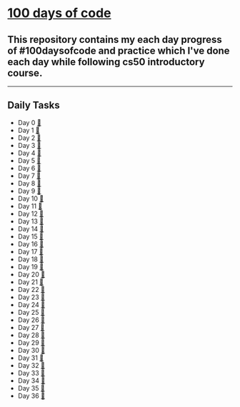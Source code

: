 # [100 days of code](https://twitter.com/anant_luthra_/status/1531500725238472705)

## This repository contains my each day progress of #100daysofcode and practice which I've done each day while following cs50 introductory course.

---

## Daily Tasks

- Day 0 [🔗](./day%200/)
- Day 1 [🔗](./day%201/)
- Day 2 [🔗](./day%202/)
- Day 3 [🔗](./day%203/)
- Day 4 [🔗](./day%204/)
- Day 5 [🔗](./day%205/)
- Day 6 [🔗](./day%206/)
- Day 7 [🔗](./day%207/)
- Day 8 [🔗](./day%208/)
- Day 9 [🔗](./day%209/)
- Day 10 [🔗](./day%2010/)
- Day 11 [🔗](./day%2011/)
- Day 12 [🔗](./day%2012/)
- Day 13 [🔗](./day%2013/)
- Day 14 [🔗](./day%2014/)
- Day 15 [🔗](./day%2015/)
- Day 16 [🔗](./day%2016/)
- Day 17 [🔗](./day%2017/)
- Day 18 [🔗](./day%2018/)
- Day 19 [🔗](./day%2019/)
- Day 20 [🔗](./day%2020/)
- Day 21 [🔗](./day%2021/)
- Day 22 [🔗](./day%2022/)
- Day 23 [🔗](./day%2023/)
- Day 24 [🔗](./day%2024/)
- Day 25 [🔗](./day%2025/)
- Day 26 [🔗](./day%2026/)
- Day 27 [🔗](./day%2027/)
- Day 28 [🔗](./day%2028/)
- Day 29 [🔗](./day%2029/)
- Day 30 [🔗](./day%2030/)
- Day 31 [🔗](./day%2031/)
- Day 32 [🔗](./day%2032/)
- Day 33 [🔗](./day%2033/)
- Day 34 [🔗](./day%2034/)
- Day 35 [🔗](./day%2035/)
- Day 36 [🔗](./day%2036/)
